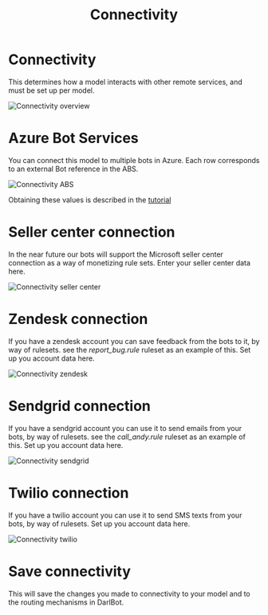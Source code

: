 ﻿---
title: Connectivity
description: Connecting bots to external services.
output:
  html_document:
    toc: true
    toc_float: true
---


Connectivity
=====
This determines how a model interacts with other remote services, and must be set up per model.

![Connectivity overview](/images/connectivity_overview.png)

# Azure Bot Services

You can connect this model to multiple bots in Azure. Each row corresponds to an external Bot reference in the ABS.

![Connectivity ABS](/images/connectivity_ABS.png)

Obtaining these values is described in the [tutorial](./tutorial)

# Seller center connection

In the near future our bots will support the Microsoft seller center connection as a way of monetizing rule sets.
Enter your seller center data here.

![Connectivity seller center](/images/connectivity_seller_center.png)

# Zendesk connection

If you have a zendesk account you can save feedback from the bots to it, by way of rulesets. 
see the _report_bug.rule_ ruleset as an example of this.
Set up you account data here.

![Connectivity zendesk](/images/connectivity_zendesk.png)

# Sendgrid connection

If you have a sendgrid account you can use it to send emails from your bots, by way of rulesets. 
see the _call_andy.rule_ ruleset as an example of this.
Set up you account data here.

![Connectivity sendgrid](/images/connectivity_sendgrid.png)

# Twilio connection

If you have a twilio account you can use it to send SMS texts from your bots, by way of rulesets. 
Set up you account data here.

![Connectivity twilio](/images/connectivity_twilio.png)

# Save connectivity
This will save the changes you made to connectivity to your model and to the routing mechanisms in DarlBot.




